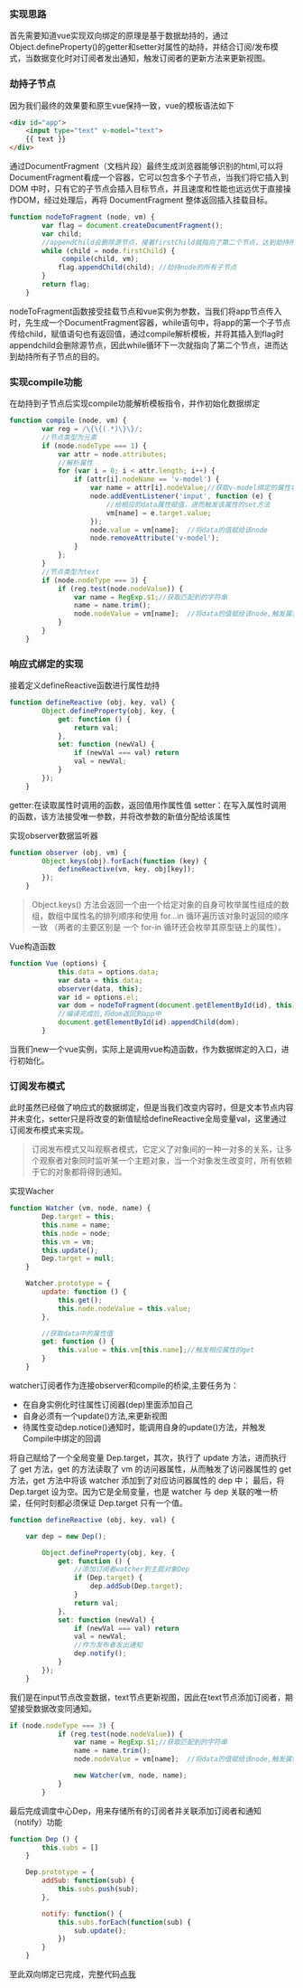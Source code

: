 ### 实现思路
首先需要知道vue实现双向绑定的原理是基于数据劫持的，通过Object.defineProperty()的getter和setter对属性的劫持，并结合订阅/发布模式，当数据变化时对订阅者发出通知，触发订阅者的更新方法来更新视图。

### 劫持子节点
因为我们最终的效果要和原生vue保持一致，vue的模板语法如下
```html
<div id="app">
    <input type="text" v-model="text">
    {{ text }}
</div>
```
通过DocumentFragment（文档片段）最终生成浏览器能够识别的html,可以将DocumentFragment看成一个容器，它可以包含多个子节点，当我们将它插入到 DOM 中时，只有它的子节点会插入目标节点，并且速度和性能也远远优于直接操作DOM，经过处理后，再将 DocumentFragment 整体返回插入挂载目标。

```javascript
function nodeToFragment (node, vm) {
        var flag = document.createDocumentFragment();
        var child;
        //appendChild会删除源节点，接着firstChild就指向了第二个节点，达到劫持所有子节点的目的,赋值语句也有返回值
        while (child = node.firstChild) {
             compile(child, vm);
            flag.appendChild(child); //劫持node的所有子节点
        }
        return flag;
    }
```
nodeToFragment函数接受挂载节点和vue实例为参数，当我们将app节点传入时，先生成一个DocumentFragment容器，while语句中，将app的第一个子节点传给child，赋值语句也有返回值，通过compile解析模板，并将其插入到flag时appendchild会删除源节点，因此while循环下一次就指向了第二个节点，进而达到劫持所有子节点的目的。

### 实现compile功能
在劫持到子节点后实现compile功能解析模板指令，并作初始化数据绑定

```javascript
function compile (node, vm) {
        var reg = /\{\{(.*)\}\}/;
        //节点类型为元素
        if (node.nodeType === 1) {
            var attr = node.attributes;
            //解析属性
            for (var i = 0; i < attr.length; i++) {
                if (attr[i].nodeName == 'v-model') {
                    var name = attr[i].nodeValue;//获取v-model绑定的属性名
                    node.addEventListener('input', function (e) {
                        //给相应的data属性赋值，进而触发该属性的set方法
                        vm[name] = e.target.value;
                    });                
                    node.value = vm[name];  //将data的值赋给该node
                    node.removeAttribute('v-model');
                }
            };
        }
        //节点类型为text
        if (node.nodeType === 3) {
            if (reg.test(node.nodeValue)) {
                var name = RegExp.$1;//获取匹配到的字符串
                name = name.trim();
                node.nodeValue = vm[name];  //将data的值赋给该node,触发属性的get方法
            }
        }
    }
```

### 响应式绑定的实现
接着定义defineReactive函数进行属性劫持
```javascript
function defineReactive (obj, key, val) {
        Object.defineProperty(obj, key, {
            get: function () {
                return val;
            },
            set: function (newVal) {
                if (newVal === val) return
                val = newVal;
            }
        });
    }

```
getter:在读取属性时调用的函数，返回值用作属性值
setter：在写入属性时调用的函数，该方法接受唯一参数，并将改参数的新值分配给该属性

实现observer数据监听器
```javascript
function observer (obj, vm) {
        Object.keys(obj).forEach(function (key) {
            defineReactive(vm, key, obj[key]);
        });
    }
```
>Object.keys() 方法会返回一个由一个给定对象的自身可枚举属性组成的数组，数组中属性名的排列顺序和使用 for...in 循环遍历该对象时返回的顺序一致 （两者的主要区别是 一个 for-in 循环还会枚举其原型链上的属性）。

Vue构造函数
```javascript
function Vue (options) {
            this.data = options.data;
            var data = this.data;
            observer(data, this);
            var id = options.el;
            var dom = nodeToFragment(document.getElementById(id), this);
            //编译完成后,将dom返回到app中
            document.getElementById(id).appendChild(dom);
        }
```
当我们new一个vue实例，实际上是调用vue构造函数，作为数据绑定的入口，进行初始化。

### 订阅发布模式
此时虽然已经做了响应式的数据绑定，但是当我们改变内容时，但是文本节点内容并未变化，setter只是将改变的新值赋给defineReactive全局变量val，这里通过订阅发布模式来实现。
>订阅发布模式又叫观察者模式，它定义了对象间的一种一对多的关系，让多个观察者对象同时监听某一个主题对象，当一个对象发生改变时，所有依赖于它的对象都将得到通知。

实现Wacher
```javascript
function Watcher (vm, node, name) {
        Dep.target = this;
        this.name = name;
        this.node = node;
        this.vm = vm;
        this.update();
        Dep.target = null;
    }

    Watcher.prototype = {
        update: function () {
            this.get();
            this.node.nodeValue = this.value;
        },

        //获取data中的属性值
        get: function () {
            this.value = this.vm[this.name];//触发相应属性的get
        }
    }
```
watcher订阅者作为连接observer和compile的桥梁,主要任务为：
+ 在自身实例化时往属性订阅器(dep)里面添加自己
+ 自身必须有一个update()方法,来更新视图
+ 待属性变动dep.notice()通知时，能调用自身的update()方法，并触发Compile中绑定的回调

将自己赋给了一个全局变量 Dep.target，其次，执行了 update 方法，进而执行了 get 方法，get 的方法读取了 vm 的访问器属性，从而触发了访问器属性的 get 方法，get 方法中将该 watcher 添加到了对应访问器属性的 dep 中； 最后，将 Dep.target 设为空。因为它是全局变量，也是 watcher 与 dep 关联的唯一桥梁，任何时刻都必须保证 Dep.target 只有一个值。

```javascript
function defineReactive (obj, key, val) {

    var dep = new Dep();

        Object.defineProperty(obj, key, {
            get: function () {
                //添加订阅者watcher到主题对象Dep
                if (Dep.target) {
                    dep.addSub(Dep.target);
                }
                return val;
            },
            set: function (newVal) {
                if (newVal === val) return
                val = newVal;
                //作为发布者发出通知
                dep.notify();
            }
        });
    }
```
我们是在input节点改变数据，text节点更新视图，因此在text节点添加订阅者，期望接受数据改变同通知。
```javascript
if (node.nodeType === 3) {
            if (reg.test(node.nodeValue)) {
                var name = RegExp.$1;//获取匹配到的字符串
                name = name.trim();
                node.nodeValue = vm[name];  //将data的值赋给该node,触发属性的get方法

                new Watcher(vm, node, name);
            }
        }
```
最后完成调度中心Dep，用来存储所有的订阅者并关联添加订阅者和通知（notify）功能
```javascript
function Dep () {
        this.subs = []
    }

    Dep.prototype = {
        addSub: function(sub) {
            this.subs.push(sub);
        },

        notify: function() {
            this.subs.forEach(function(sub) {
                sub.update();
            })
        }
    }
```
至此双向绑定已完成，完整代码[点我](https://www.baidu.com/)
